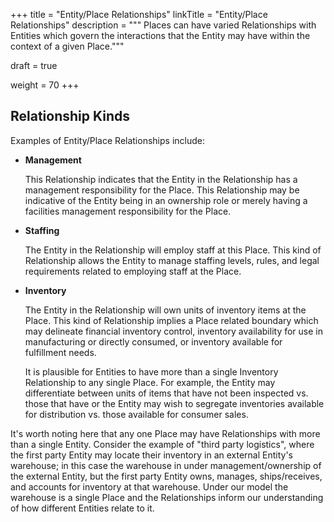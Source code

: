 +++
title = "Entity/Place Relationships"
linkTitle = "Entity/Place Relationships"
description = """
Places can have varied Relationships with Entities which govern the interactions that the Entity may have within the context of a given Place."""

draft = true

weight = 70
+++

## Relationship Kinds

Examples of Entity/Place Relationships include:

  * __Management__

    This Relationship indicates that the Entity in the Relationship has a management
    responsibility for the Place.  This Relationship may be indicative of the Entity being in an
    ownership role or merely having a facilities management responsibility for the Place.

  * __Staffing__

    The Entity in the Relationship will employ staff at this Place.  This kind of Relationship
    allows the Entity to manage staffing levels, rules, and legal requirements related to
    employing staff at the Place.

  * __Inventory__

    The Entity in the Relationship will own units of inventory items at the Place. This kind of
    Relationship implies a Place related boundary which may delineate financial inventory control,
    inventory availability for use in manufacturing or directly consumed, or inventory available
    for fulfillment needs.

    It is plausible for Entities to have more than a single Inventory Relationship to any single
    Place.  For example, the Entity may differentiate between units of items that have not been
    inspected vs. those that have or the Entity may wish to segregate inventories available for
    distribution vs. those available for consumer sales.

It's worth noting here that any one Place may have Relationships with more than a single Entity.
Consider the example of "third party logistics", where the first party Entity may locate their
inventory in an external Entity's warehouse; in this case the warehouse in under
management/ownership of the external Entity, but the first party Entity owns, manages,
ships/receives, and accounts for inventory at that warehouse.  Under our model the warehouse is a
single Place and the Relationships inform our understanding of how different Entities relate to
it.